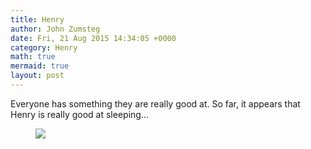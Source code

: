 ```yaml
---
title: Henry
author: John Zumsteg
date: Fri, 21 Aug 2015 14:34:05 +0000
category: Henry
math: true
mermaid: true
layout: post
---
```

Everyone has something they are really good at. So far, it appears that Henry is really good at sleeping...

<figure>
	<img src="{{site.url}}/assets/images/2015/08/IMG_0671-1024x768.jpg"/>
	<figcaption></figcaption>
</figure>


